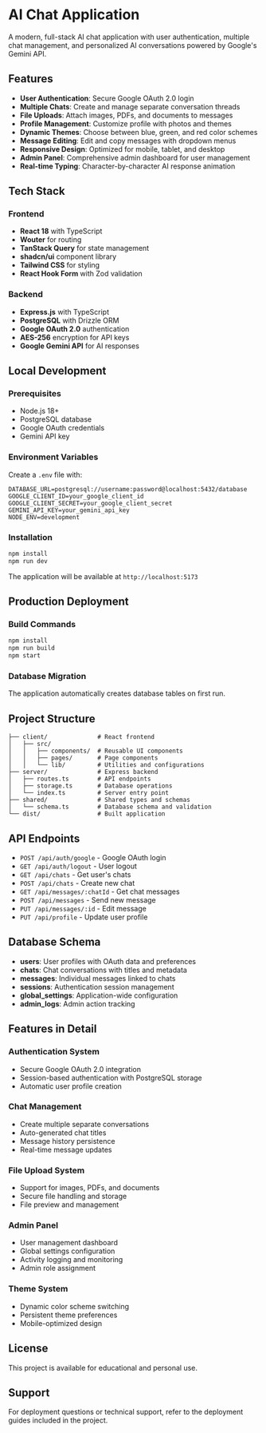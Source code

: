 # AI Chat Application

A modern, full-stack AI chat application with user authentication, multiple chat management, and personalized AI conversations powered by Google's Gemini API.

## Features

- **User Authentication**: Secure Google OAuth 2.0 login
- **Multiple Chats**: Create and manage separate conversation threads
- **File Uploads**: Attach images, PDFs, and documents to messages
- **Profile Management**: Customize profile with photos and themes
- **Dynamic Themes**: Choose between blue, green, and red color schemes
- **Message Editing**: Edit and copy messages with dropdown menus
- **Responsive Design**: Optimized for mobile, tablet, and desktop
- **Admin Panel**: Comprehensive admin dashboard for user management
- **Real-time Typing**: Character-by-character AI response animation

## Tech Stack

### Frontend
- **React 18** with TypeScript
- **Wouter** for routing
- **TanStack Query** for state management
- **shadcn/ui** component library
- **Tailwind CSS** for styling
- **React Hook Form** with Zod validation

### Backend
- **Express.js** with TypeScript
- **PostgreSQL** with Drizzle ORM
- **Google OAuth 2.0** authentication
- **AES-256** encryption for API keys
- **Google Gemini API** for AI responses

## Local Development

### Prerequisites
- Node.js 18+ 
- PostgreSQL database
- Google OAuth credentials
- Gemini API key

### Environment Variables
Create a `.env` file with:
```env
DATABASE_URL=postgresql://username:password@localhost:5432/database
GOOGLE_CLIENT_ID=your_google_client_id
GOOGLE_CLIENT_SECRET=your_google_client_secret
GEMINI_API_KEY=your_gemini_api_key
NODE_ENV=development
```

### Installation
```bash
npm install
npm run dev
```

The application will be available at `http://localhost:5173`

## Production Deployment

### Build Commands
```bash
npm install
npm run build
npm start
```

### Database Migration
The application automatically creates database tables on first run.

## Project Structure

```
├── client/              # React frontend
│   ├── src/
│   │   ├── components/  # Reusable UI components
│   │   ├── pages/       # Page components
│   │   └── lib/         # Utilities and configurations
├── server/              # Express backend
│   ├── routes.ts        # API endpoints
│   ├── storage.ts       # Database operations
│   └── index.ts         # Server entry point
├── shared/              # Shared types and schemas
│   └── schema.ts        # Database schema and validation
└── dist/                # Built application
```

## API Endpoints

- `POST /api/auth/google` - Google OAuth login
- `GET /api/auth/logout` - User logout
- `GET /api/chats` - Get user's chats
- `POST /api/chats` - Create new chat
- `GET /api/messages/:chatId` - Get chat messages
- `POST /api/messages` - Send new message
- `PUT /api/messages/:id` - Edit message
- `PUT /api/profile` - Update user profile

## Database Schema

- **users**: User profiles with OAuth data and preferences
- **chats**: Chat conversations with titles and metadata
- **messages**: Individual messages linked to chats
- **sessions**: Authentication session management
- **global_settings**: Application-wide configuration
- **admin_logs**: Admin action tracking

## Features in Detail

### Authentication System
- Secure Google OAuth 2.0 integration
- Session-based authentication with PostgreSQL storage
- Automatic user profile creation

### Chat Management
- Create multiple separate conversations
- Auto-generated chat titles
- Message history persistence
- Real-time message updates

### File Upload System
- Support for images, PDFs, and documents
- Secure file handling and storage
- File preview and management

### Admin Panel
- User management dashboard
- Global settings configuration
- Activity logging and monitoring
- Admin role assignment

### Theme System
- Dynamic color scheme switching
- Persistent theme preferences
- Mobile-optimized design

## License

This project is available for educational and personal use.

## Support

For deployment questions or technical support, refer to the deployment guides included in the project.